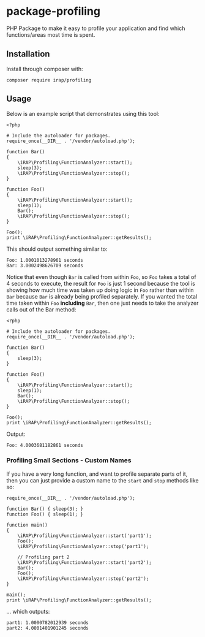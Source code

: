 # package-profiling
PHP Package to make it easy to profile your application and find which functions/areas most time is spent.

## Installation

Install through composer with:

```
composer require irap/profiling
```

## Usage

Below is an example script that demonstrates using this tool:

```
<?php

# Include the autoloader for packages.
require_once(__DIR__ . '/vendor/autoload.php');

function Bar()
{
    \iRAP\Profiling\FunctionAnalyzer::start();
    sleep(3);
    \iRAP\Profiling\FunctionAnalyzer::stop();
}

function Foo()
{
    \iRAP\Profiling\FunctionAnalyzer::start();
    sleep(1);
    Bar();
    \iRAP\Profiling\FunctionAnalyzer::stop();
}

Foo();
print \iRAP\Profiling\FunctionAnalyzer::getResults();
```

This should output something similar to:

```
Foo: 1.0001013278961 seconds
Bar: 3.0002498626709 seconds
```

Notice that even though `Bar` is called from within `Foo`, so `Foo` takes a total of 4 seconds to execute, the result for `Foo` is just 1 second because the tool is showing how much time was taken up doing logic in `Foo` rather than within `Bar` because `Bar` is already being profiled separately. If you wanted the total time taken within `Foo` **including** `Bar`, then one just needs to take the analyzer calls out of the Bar method:

```
<?php

# Include the autoloader for packages.
require_once(__DIR__ . '/vendor/autoload.php');

function Bar()
{
    sleep(3);
}

function Foo()
{
    \iRAP\Profiling\FunctionAnalyzer::start();
    sleep(1);
    Bar();
    \iRAP\Profiling\FunctionAnalyzer::stop();
}

Foo();
print \iRAP\Profiling\FunctionAnalyzer::getResults();
```

Output:

```
Foo: 4.0003681182861 seconds
```


### Profiling Small Sections - Custom Names

If you have a very long function, and want to profile separate parts of it, then you can just provide a custom name to the `start` and `stop` methods like so:

```
require_once(__DIR__ . '/vendor/autoload.php');

function Bar() { sleep(3); }
function Foo() { sleep(1); }

function main()
{
    \iRAP\Profiling\FunctionAnalyzer::start('part1');
    Foo();
    \iRAP\Profiling\FunctionAnalyzer::stop('part1');

    // Profiling part 2
    \iRAP\Profiling\FunctionAnalyzer::start('part2');
    Bar();
    Foo();
    \iRAP\Profiling\FunctionAnalyzer::stop('part2');
}

main();
print \iRAP\Profiling\FunctionAnalyzer::getResults();
```

... which outputs:

```
part1: 1.0000782012939 seconds
part2: 4.0001401901245 seconds
```
